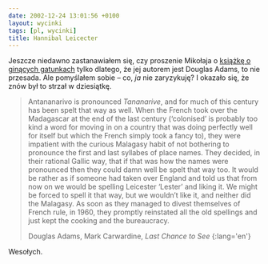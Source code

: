 ```yaml
---
date: 2002-12-24 13:01:56 +0100
layout: wycinki
tags: [pl, wycinki]
title: Hannibal Leicecter
---
```


Jeszcze niedawno zastanawiałem się, czy proszenie Mikołaja o [książkę o ginących gatunkach](http://www.amazon.com/exec/obidos/ASIN/0345371984/ 'Last Chance to See') tylko dlatego, że jej autorem jest Douglas Adams, to nie przesada. Ale pomyślałem sobie – co, _ja_ nie zaryzykuję? I okazało się, że znów był to strzał w dziesiątkę.

> Antananarivo is pronounced _Tananarive_, and for much of this century has been spelt that way as well. When the French took over the Madagascar at the end of the last century (‘colonised’ is probably too kind a word for moving in on a country that was doing perfectly well for itself but which the French simply took a fancy to), they were impatient with the curious Malagasy habit of not bothering to pronounce the first and last syllabes of place names. They decided, in their rational Gallic way, that if that was how the names were pronounced then they could damn well be spelt that way too. It would be rather as if someone had taken over England and told us that from now on we would be spelling Leicester ‘Lester’ and liking it. We might be forced to spell it that way, but we wouldn’t like it, and neither did the Malagasy. As soon as they managed to divest themselves of French rule, in 1960, they promptly reinstated all the old spellings and just kept the cooking and the bureaucracy.
>
> Douglas Adams, Mark Carwardine, <cite>Last Chance to See</cite>
{:lang='en'}

Wesołych.
